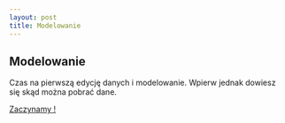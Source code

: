 ```yaml
---
layout: post
title: Modelowanie
---
```


## Modelowanie

Czas na pierwszą edycję danych i modelowanie. Wpierw jednak dowiesz się skąd można pobrać dane. 

[Zaczynamy !](/DataMining/05_Modelowanie_cw/)